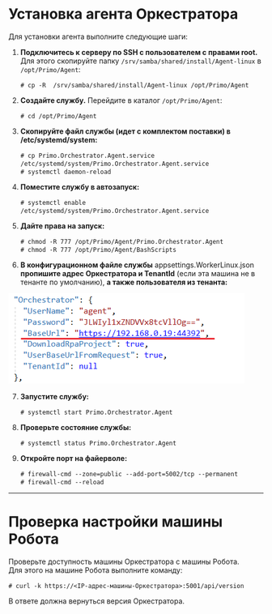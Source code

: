 # Установка агента Оркестратора

Для установки агента выполните следующие шаги:

1. **Подключитесь к серверу по SSH с пользователем с правами root.**     
   Для этого скопируйте папку `/srv/samba/shared/install/Agent-linux` в `/opt/Primo/Agent`:     
   
       # cp -R  /srv/samba/shared/install/Agent-linux /opt/Primo/Agent

2. **Создайте службу.** Перейдите в каталог `/opt/Primo/Agent`:

       # cd /opt/Primo/Agent

3. **Скопируйте файл службы (идет с комплектом поставки) в /etc/systemd/system:**

       # cp Primo.Orchestrator.Agent.service /etc/systemd/system/Primo.Orchestrator.Agent.service
       # systemctl daemon-reload
	
4. **Поместите службу в автозапуск:**
	
       # systemctl enable /etc/systemd/system/Primo.Orchestrator.Agent.service
	
5. **Дайте права на запуск:**

       # chmod -R 777 /opt/Primo/Agent/Primo.Orchestrator.Agent
       # chmod -R 777 /opt/Primo/Agent/BashScripts

6. **В конфигурационном файле службы** appsettings.WorkerLinux.json **пропишите адрес Оркестратора и TenantId** (если эта машина не в тенанте по умолчанию), **а также пользователя из тенанта:**

![](<../../../.gitbook/assets/Конфиг службы appsettings.WorkerLinux.json.png>)
    
7. **Запустите службу:**

       # systemctl start Primo.Orchestrator.Agent

8. **Проверьте состояние службы:**

       # systemctl status Primo.Orchestrator.Agent

9. **Откройте порт на файерволе:**

       # firewall-cmd --zone=public --add-port=5002/tcp --permanent
       # firewall-cmd --reload

---

# Проверка настройки машины Робота

Проверьте доступность машины Оркестратора с машины Робота.    
Для этого на машине Робота выполните команду:

    # curl -k https://<IP-адрес-машины-Оркестратора>:5001/api/version

В ответе должна вернуться версия Оркестратора.
